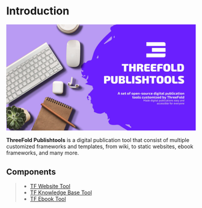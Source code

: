 # Introduction

![publishtools](../img/publishtools.jpeg)

**ThreeFold Publishtools** is a digital publication tool that consist of multiple customized frameworks and templates, from wiki, to static websites, ebook frameworks, and many more.

## Components

> - [TF Website Tool](../website/website.md)
> - [TF Knowledge Base Tool](../knowledgebase/knowledgebase.md)
> - [TF Ebook Tool](../ebook/ebook.md)